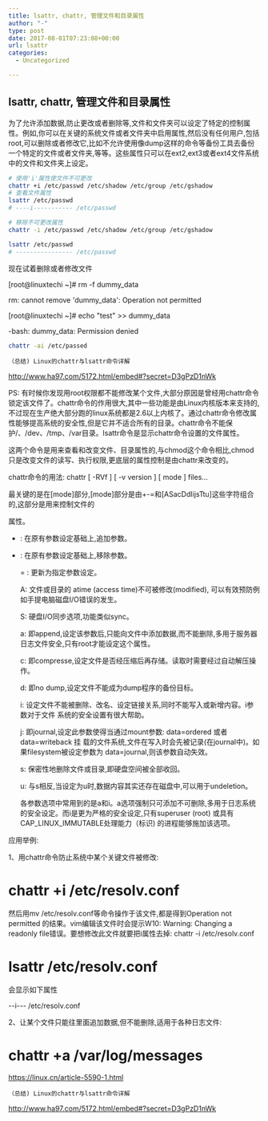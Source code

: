 ```yaml
---
title: lsattr, chattr, 管理文件和目录属性
author: "-"
type: post
date: 2017-08-01T07:23:08+00:00
url: lsattr
categories:
  - Uncategorized

---
```

## lsattr, chattr, 管理文件和目录属性
为了允许添加数据,防止更改或者删除等,文件和文件夹可以设定了特定的控制属性。例如,你可以在关键的系统文件或者文件夹中启用属性,然后没有任何用户,包括root,可以删除或者修改它,比如不允许使用像dump这样的命令等备份工具去备份一个特定的文件或者文件夹,等等。这些属性只可以在ext2,ext3或者ext4文件系统中的文件和文件夹上设定。

```bash
# 使用'i'属性使文件不可更改
chattr +i /etc/passwd /etc/shadow /etc/group /etc/gshadow
# 查看文件属性
lsattr /etc/passwd
# ----i----------- /etc/passwd

# 移除不可更改属性
chattr -i /etc/passwd /etc/shadow /etc/group /etc/gshadow

lsattr /etc/passwd
# ---------------- /etc/passwd

```

现在试着删除或者修改文件
  
[root@linuxtechi ~]# rm -f dummy_data
  
rm: cannot remove 'dummy_data': Operation not permitted
  
[root@linuxtechi ~]# echo "test" >> dummy_data
  
-bash: dummy_data: Permission denied

```bash
chattr -ai /etc/passed
```


  
    （总结) Linux的chattr与lsattr命令详解
  


http://www.ha97.com/5172.html/embed#?secret=D3gPzD1nWk

PS: 有时候你发现用root权限都不能修改某个文件,大部分原因是曾经用chattr命令锁定该文件了。chattr命令的作用很大,其中一些功能是由Linux内核版本来支持的,不过现在生产绝大部分跑的linux系统都是2.6以上内核了。通过chattr命令修改属性能够提高系统的安全性,但是它并不适合所有的目录。chattr命令不能保护/、/dev、/tmp、/var目录。lsattr命令是显示chattr命令设置的文件属性。

这两个命令是用来查看和改变文件、目录属性的,与chmod这个命令相比,chmod只是改变文件的读写、执行权限,更底层的属性控制是由chattr来改变的。

chattr命令的用法: chattr [ -RVf ] [ -v version ] [ mode ] files…
  
最关键的是在[mode]部分,[mode]部分是由+-=和[ASacDdIijsTtu]这些字符组合的,这部分是用来控制文件的
  
属性。

  * : 在原有参数设定基础上,追加参数。
  * : 在原有参数设定基础上,移除参数。
  
    = : 更新为指定参数设定。
  
    A: 文件或目录的 atime (access time)不可被修改(modified), 可以有效预防例如手提电脑磁盘I/O错误的发生。
  
    S: 硬盘I/O同步选项,功能类似sync。
  
    a: 即append,设定该参数后,只能向文件中添加数据,而不能删除,多用于服务器日志文件安全,只有root才能设定这个属性。
  
    c: 即compresse,设定文件是否经压缩后再存储。读取时需要经过自动解压操作。
  
    d: 即no dump,设定文件不能成为dump程序的备份目标。
  
    i: 设定文件不能被删除、改名、设定链接关系,同时不能写入或新增内容。i参数对于文件 系统的安全设置有很大帮助。
  
    j: 即journal,设定此参数使得当通过mount参数: data=ordered 或者 data=writeback 挂 载的文件系统,文件在写入时会先被记录(在journal中)。如果filesystem被设定参数为 data=journal,则该参数自动失效。
  
    s: 保密性地删除文件或目录,即硬盘空间被全部收回。
  
    u: 与s相反,当设定为u时,数据内容其实还存在磁盘中,可以用于undeletion。
  
    各参数选项中常用到的是a和i。a选项强制只可添加不可删除,多用于日志系统的安全设定。而i是更为严格的安全设定,只有superuser (root) 或具有CAP_LINUX_IMMUTABLE处理能力（标识) 的进程能够施加该选项。

应用举例: 

1、用chattr命令防止系统中某个关键文件被修改: 

# chattr +i /etc/resolv.conf

然后用mv /etc/resolv.conf等命令操作于该文件,都是得到Operation not permitted 的结果。vim编辑该文件时会提示W10: Warning: Changing a readonly file错误。要想修改此文件就要把i属性去掉:  chattr -i /etc/resolv.conf

# lsattr /etc/resolv.conf

会显示如下属性
  
--i--- /etc/resolv.conf

2、让某个文件只能往里面追加数据,但不能删除,适用于各种日志文件: 

# chattr +a /var/log/messages

https://linux.cn/article-5590-1.html


  
    （总结) Linux的chattr与lsattr命令详解
  


http://www.ha97.com/5172.html/embed#?secret=D3gPzD1nWk